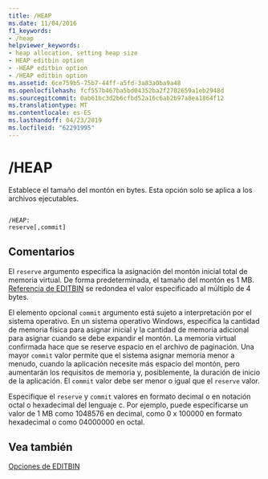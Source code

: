 ```yaml
---
title: /HEAP
ms.date: 11/04/2016
f1_keywords:
- /heap
helpviewer_keywords:
- heap allocation, setting heap size
- HEAP editbin option
- -HEAP editbin option
- /HEAP editbin option
ms.assetid: 6ce759b5-75b7-44ff-a5fd-3a83a0ba9a48
ms.openlocfilehash: fcf557b467ba5bd04352ba2f2702659a1eb2948d
ms.sourcegitcommit: 0ab61bc3d2b6cfbd52a16c6ab2b97a8ea1864f12
ms.translationtype: MT
ms.contentlocale: es-ES
ms.lasthandoff: 04/23/2019
ms.locfileid: "62291995"
---
```

# <a name="heap"></a>/HEAP

Establece el tamaño del montón en bytes. Esta opción solo se aplica a los archivos ejecutables.

```

/HEAP:
reserve[,commit]
```

## <a name="remarks"></a>Comentarios

El `reserve` argumento especifica la asignación del montón inicial total de memoria virtual. De forma predeterminada, el tamaño del montón es 1 MB. [Referencia de EDITBIN](editbin-reference.md) se redondea el valor especificado al múltiplo de 4 bytes.

El elemento opcional `commit` argumento está sujeto a interpretación por el sistema operativo. En un sistema operativo Windows, especifica la cantidad de memoria física para asignar inicial y la cantidad de memoria adicional para asignar cuando se debe expandir el montón. La memoria virtual confirmada hace que se reserve espacio en el archivo de paginación. Una mayor `commit` valor permite que el sistema asignar memoria menor a menudo, cuando la aplicación necesite más espacio del montón, pero aumentarán los requisitos de memoria y, posiblemente, la duración de inicio de la aplicación. El `commit` valor debe ser menor o igual que el `reserve` valor.

Especifique el `reserve` y `commit` valores en formato decimal o en notación octal o hexadecimal del lenguaje c. Por ejemplo, puede especificarse un valor de 1 MB como 1048576 en decimal, como 0 x 100000 en formato hexadecimal o como 04000000 en octal.

## <a name="see-also"></a>Vea también

[Opciones de EDITBIN](editbin-options.md)
